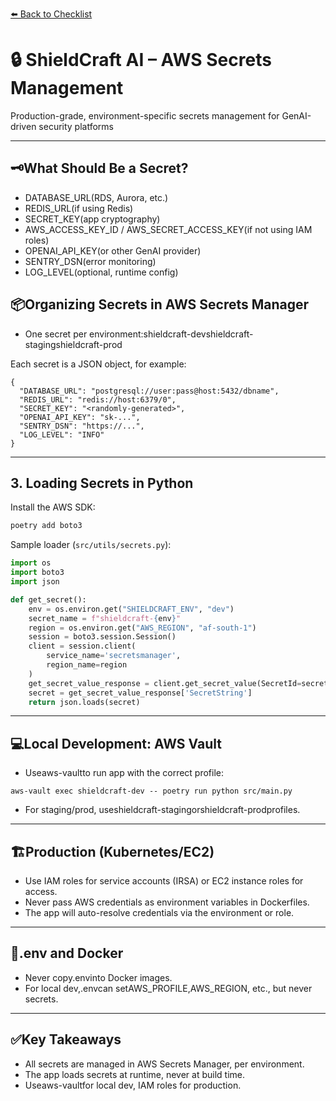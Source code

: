 [⬅️ Back to Checklist](../checklist)

# 🔒 ShieldCraft AI – AWS Secrets Management

Production-grade, environment-specific secrets management for GenAI-driven security platforms

---

## 🗝️What Should Be a Secret?

* DATABASE_URL(RDS, Aurora, etc.)
* REDIS_URL(if using Redis)
* SECRET_KEY(app cryptography)
* AWS_ACCESS_KEY_ID / AWS_SECRET_ACCESS_KEY(if not using IAM roles)
* OPENAI_API_KEY(or other GenAI provider)
* SENTRY_DSN(error monitoring)
* LOG_LEVEL(optional, runtime config)

## 📦Organizing Secrets in AWS Secrets Manager

* One secret per environment:shieldcraft-devshieldcraft-stagingshieldcraft-prod

Each secret is a JSON object, for example:

```
{
  "DATABASE_URL": "postgresql://user:pass@host:5432/dbname",
  "REDIS_URL": "redis://host:6379/0",
  "SECRET_KEY": "<randomly-generated>",
  "OPENAI_API_KEY": "sk-...",
  "SENTRY_DSN": "https://...",
  "LOG_LEVEL": "INFO"
}
```

---

## 3. Loading Secrets in Python

Install the AWS SDK:

```sh
poetry add boto3
```

Sample loader (`src/utils/secrets.py`):

```python
import os
import boto3
import json

def get_secret():
    env = os.environ.get("SHIELDCRAFT_ENV", "dev")
    secret_name = f"shieldcraft-{env}"
    region = os.environ.get("AWS_REGION", "af-south-1")
    session = boto3.session.Session()
    client = session.client(
        service_name='secretsmanager',
        region_name=region
    )
    get_secret_value_response = client.get_secret_value(SecretId=secret_name)
    secret = get_secret_value_response['SecretString']
    return json.loads(secret)
```

---

## 💻Local Development: AWS Vault

* Useaws-vaultto run app with the correct profile:

```
aws-vault exec shieldcraft-dev -- poetry run python src/main.py

```

* For staging/prod, useshieldcraft-stagingorshieldcraft-prodprofiles.

---

## 🏗️Production (Kubernetes/EC2)

* Use IAM roles for service accounts (IRSA) or EC2 instance roles for access.
* Never pass AWS credentials as environment variables in Dockerfiles.
* The app will auto-resolve credentials via the environment or role.

---

## 🐳.env and Docker

* Never copy.envinto Docker images.
* For local dev,.envcan setAWS_PROFILE,AWS_REGION, etc., but never secrets.

---

## ✅Key Takeaways

* All secrets are managed in AWS Secrets Manager, per environment.
* The app loads secrets at runtime, never at build time.
* Useaws-vaultfor local dev, IAM roles for production.

<!-- Unhandled tags: br, em, li -->
